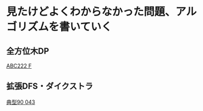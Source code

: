 # 見たけどよくわからなかった問題、アルゴリズムを書いていく

## 全方位木DP
[ABC222 F](https://atcoder.jp/contests/abc222/tasks/abc222_f)

## 拡張DFS・ダイクストラ
[典型90 043](https://atcoder.jp/contests/typical90/tasks/typical90_aq)
